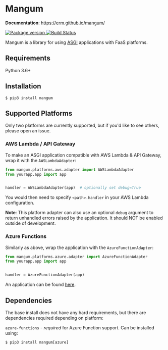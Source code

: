 # Mangum

**Documentation**: https://erm.github.io/mangum/

<a href="https://pypi.org/project/mangum/">
    <img src="https://badge.fury.io/py/mangum.svg" alt="Package version">
</a>
<a href="https://travis-ci.org/erm/mangum">
    <img src="https://travis-ci.org/erm/mangum.svg?branch=master" alt="Build Status">
</a>


Mangum is a library for using [ASGI](https://asgi.readthedocs.io/en/latest/) applications with FaaS platforms.

## Requirements

Python 3.6+

## Installation

```shell
$ pip3 install mangum
```

## Supported Platforms

Only two platforms are currently supported, but if you'd like to see others, please open an issue.

### AWS Lambda / API Gateway

To make an ASGI application compatible with AWS Lambda & API Gateway, wrap it with the `AWSLambdaAdapter`:

```python
from mangum.platforms.aws.adapter import AWSLambdaAdapter
from yourapp.app import app


handler = AWSLambdaAdapter(app)  # optionally set debug=True
```

You would then need to specify `<path>.handler` in your AWS Lambda configuration.

**Note**: This platform adapter can also use an optional `debug` argument to return unhandled errors raised by the application. It should NOT be enabled outside of development.

### Azure Functions

Similarly as above, wrap the application with the `AzureFunctionAdapter`:

```python
from mangum.platforms.azure.adapter import AzureFunctionAdapter
from yourapp.app import app


handler = AzureFunctionAdapter(app)
```

An application can be found [here](https://github.com/erm/azure-functions-python-asgi-example/).

## Dependencies

The base install does not have any hard requirements, but there are dependencies required depending on platform:

`azure-functions` - *required* for Azure Function support. Can be installed using:

```shell
$ pip3 install mangum[azure]
```
